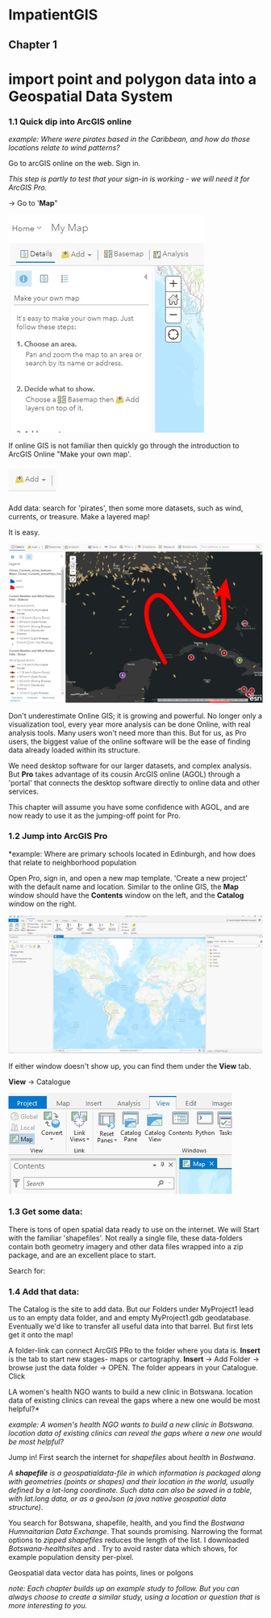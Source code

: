 # ImpatientGIS

## Chapter 1
# import point and polygon data into a Geospatial Data System

### 1.1 Quick dip into ArcGIS online

*example: Where were pirates based in the Caribbean, and how do those locations relate to wind patterns?* 

Go to arcGIS online on the web. Sign in. 

*This step is partly to test that your sign-in is working - we will need it for ArcGIS Pro.* 

-> Go to '**Map**" 


![](./SHOTS1/makeOwnMap.jpg)

If online GIS is not familiar then quickly go through the introduction to ArcGIS Online "Make your own map'.

![](./SHOTS1/1c_addData.jpg)

Add data: search for 'pirates', then some more datasets, such as wind, currents, or treasure.  Make a layered map!  

It is easy. 

![](./SHOTS1/pirates.jpg)

Don't underestimate Online GIS; it is growing and powerful.  No longer only a visualization tool, every year more analysis can be done Online, with real analysis tools.  Many users won't need more than this. But for us, as Pro users, the biggest value of the online software will be the ease of finding data already loaded within its structure.  

We need desktop software for our larger datasets, and complex analysis. But **Pro** takes advantage of its cousin ArcGIS online (AGOL) through a 'portal' that connects the desktop software directly to online data and other services. 



This chapter will assume you have some confidence with AGOL, and are now ready to use it as the jumping-off point for Pro. 


### 1.2 Jump into ArcGIS Pro

*example: Where are primary schools located in Edinburgh, and how does that relate to neighborhood population

Open Pro, sign in, and open a new map template. 'Create a new project' with the default name and location. Similar to the online GIS, the **Map** window should have the **Contents** window on the left, and the **Catalog** window on the right.

![](./SHOTS1/1b_empty.jpg)



If either window doesn't show up, you can find them under the **View** tab.

**View** -> Catalogue

![](./SHOTS1/1b_catalogue.jpg)

### 1.3 Get some data:

There is tons of open spatial data ready to use on the internet. We will Start with the familiar 'shapefiles'. Not really a single file, these data-folders contain both geometry imagery and other data files wrapped into a zip package, and are an excellent place to start. 

Search for:


### 1.4 Add that data:

The Catalog is the site to add data. But our Folders under MyProject1 lead us to an empty data folder, and and empty MyProject1.gdb geodatabase.  Eventually we'd like to transfer all useful data into that barrel. But first lets get it onto the map! 

A folder-link can connect ArcGIS PRo to the folder where you data is. **Insert** is the tab to start new stages- maps or cartography. 
**Insert** -> Add Folder -> browse just the data folder -> OPEN. 
The folder appears in your Catalogue. 
Click 

LA women's health NGO wants to build a new clinic in Botswana. location data of existing clinics can reveal the gaps where a new one would be most helpful?* 

*example: A women's health NGO wants to build a new clinic in Botswana. location data of existing clinics can reveal the gaps where a new one would be most helpful?* 

Jump in! First search the internet for *shapefiles* about *health* in *Bostwana*. 

*A **shapefile** is a geospatialdata-file in which information is packaged along with geometries (points or shapes) and their location in the world, usually defined by a lat-long coordinate. Such data can also be saved in a table, with lat.long data, or as a geoJson (a java native geospatial data structure)*.  

You search for Botswana, shapefile, health, and you find the *Bostwana Humnaitarian Data Exchange*. That sounds promising. Narrowing the format options to *zipped shapefiles* reduces the length of the list. I downloaded *Botswana-healthsites* and . Try to avoid raster data which shows, for example population density per-pixel.



Geospatial data vector data has points, lines or polgons

*note: Each chapter builds up an example study to follow. But you can always choose to create a similar study, using a location or question that is more interesting to you.*


